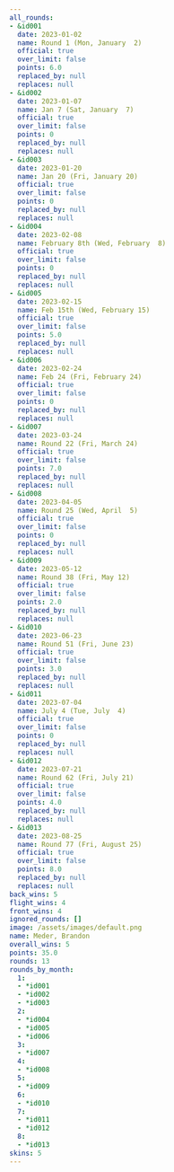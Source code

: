 ```yaml
---
all_rounds:
- &id001
  date: 2023-01-02
  name: Round 1 (Mon, January  2)
  official: true
  over_limit: false
  points: 6.0
  replaced_by: null
  replaces: null
- &id002
  date: 2023-01-07
  name: Jan 7 (Sat, January  7)
  official: true
  over_limit: false
  points: 0
  replaced_by: null
  replaces: null
- &id003
  date: 2023-01-20
  name: Jan 20 (Fri, January 20)
  official: true
  over_limit: false
  points: 0
  replaced_by: null
  replaces: null
- &id004
  date: 2023-02-08
  name: February 8th (Wed, February  8)
  official: true
  over_limit: false
  points: 0
  replaced_by: null
  replaces: null
- &id005
  date: 2023-02-15
  name: Feb 15th (Wed, February 15)
  official: true
  over_limit: false
  points: 5.0
  replaced_by: null
  replaces: null
- &id006
  date: 2023-02-24
  name: Feb 24 (Fri, February 24)
  official: true
  over_limit: false
  points: 0
  replaced_by: null
  replaces: null
- &id007
  date: 2023-03-24
  name: Round 22 (Fri, March 24)
  official: true
  over_limit: false
  points: 7.0
  replaced_by: null
  replaces: null
- &id008
  date: 2023-04-05
  name: Round 25 (Wed, April  5)
  official: true
  over_limit: false
  points: 0
  replaced_by: null
  replaces: null
- &id009
  date: 2023-05-12
  name: Round 38 (Fri, May 12)
  official: true
  over_limit: false
  points: 2.0
  replaced_by: null
  replaces: null
- &id010
  date: 2023-06-23
  name: Round 51 (Fri, June 23)
  official: true
  over_limit: false
  points: 3.0
  replaced_by: null
  replaces: null
- &id011
  date: 2023-07-04
  name: July 4 (Tue, July  4)
  official: true
  over_limit: false
  points: 0
  replaced_by: null
  replaces: null
- &id012
  date: 2023-07-21
  name: Round 62 (Fri, July 21)
  official: true
  over_limit: false
  points: 4.0
  replaced_by: null
  replaces: null
- &id013
  date: 2023-08-25
  name: Round 77 (Fri, August 25)
  official: true
  over_limit: false
  points: 8.0
  replaced_by: null
  replaces: null
back_wins: 5
flight_wins: 4
front_wins: 4
ignored_rounds: []
image: /assets/images/default.png
name: Meder, Brandon
overall_wins: 5
points: 35.0
rounds: 13
rounds_by_month:
  1:
  - *id001
  - *id002
  - *id003
  2:
  - *id004
  - *id005
  - *id006
  3:
  - *id007
  4:
  - *id008
  5:
  - *id009
  6:
  - *id010
  7:
  - *id011
  - *id012
  8:
  - *id013
skins: 5
---
```


